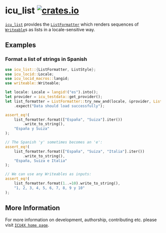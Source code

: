 # icu_list [![crates.io](https://img.shields.io/crates/v/icu_list)](https://crates.io/crates/icu_list)

[`icu_list`](crate) provides the [`ListFormatter`] which renders sequences of [`Writeable`](
writeable::Writeable)s as lists in a locale-sensitive way.

## Examples

### Format a list of strings in Spanish

```rust
use icu_list::{ListFormatter, ListStyle};
use icu_locid::Locale;
use icu_locid_macros::langid;
use writeable::Writeable;

let locale: Locale = langid!("es").into();
let provider = icu_testdata::get_provider();
let list_formatter = ListFormatter::try_new_and(locale, &provider, ListStyle::Wide)
    .expect("Data should load successfully");

assert_eq!(
    list_formatter.format(["España", "Suiza"].iter())
        .write_to_string(),
    "España y Suiza"
);

// The Spanish 'y' sometimes becomes an 'e':
assert_eq!(
    list_formatter.format(["España", "Suiza", "Italia"].iter())
        .write_to_string(),
    "España, Suiza e Italia"
);

// We can use any Writeables as inputs:
assert_eq!(
    list_formatter.format(1..=10).write_to_string(),
    "1, 2, 3, 4, 5, 6, 7, 8, 9 y 10"
);
```

[`ListFormatter`]: ListFormatter

## More Information

For more information on development, authorship, contributing etc. please visit [`ICU4X home page`](https://github.com/unicode-org/icu4x).
